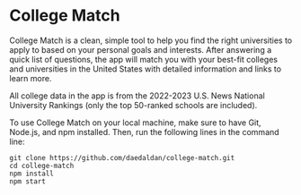 # College Match
College Match is a clean, simple tool to help you find the right universities to apply to based on your personal goals and interests. After answering a quick list of questions, the app will match you with your best-fit colleges and universities in the United States with detailed information and links to learn more.

All college data in the app is from the 2022-2023 U.S. News National University Rankings (only the top 50-ranked schools are included).

To use College Match on your local machine, make sure to have Git, Node.js, and npm installed. Then, run the following lines in the command line:
```
git clone https://github.com/daedaldan/college-match.git
cd college-match
npm install
npm start
```
  
  
